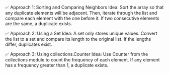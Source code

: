 ✅ Approach 1: Sorting and Comparing Neighbors
Idea:
Sort the array so that any duplicate elements will be adjacent. Then, iterate through the list and compare each element with the one before it. If two consecutive elements are the same, a duplicate exists.

✅ Approach 2: Using a Set
Idea:
A set only stores unique values. Convert the list to a set and compare its length to the original list. If the lengths differ, duplicates exist.

✅ Approach 3: Using collections.Counter
Idea:
Use Counter from the collections module to count the frequency of each element. If any element has a frequency greater than 1, a duplicate exists.
